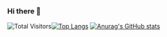 ### Hi there 👋

<!--
**ayanamiblhx/ayanamiblhx** is a ✨ _special_ ✨ repository because its `README.md` (this file) appears on your GitHub profile.

Here are some ideas to get you started:

- 🔭 I’m currently working on ...
- 🌱 I’m currently learning ...
- 👯 I’m looking to collaborate on ...
- 🤔 I’m looking for help with ...
- 💬 Ask me about ...
- 📫 How to reach me: ...
- 😄 Pronouns: ...
- ⚡ Fun fact: ...
-->

![Total Visitors](https://count.getloli.com/get/@ayanamiblhx?theme=rule34)[![Top Langs](https://github-readme-stats.vercel.app/api/top-langs/?username=ayanamiblhx&layout=compact&exclude_repo=docs,ayanamiblhx.github.io)](https://github.com/anuraghazra/github-readme-stats)
[![Anurag's GitHub stats](https://github-readme-stats.vercel.app/api?username=ayanamiblhx)](https://github.com/anuraghazra/github-readme-stats)